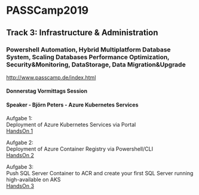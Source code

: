 # PASSCamp2019
## Track 3: Infrastructure & Administration
### Powershell Automation, Hybrid Multiplatform Database System, Scaling Databases Performance Optimization, Security&Monitoring, DataStorage, Data Migration&Upgrade

http://www.passcamp.de/index.html

#### Donnerstag Vormittags Session
#### Speaker - Björn Peters - Azure Kubernetes Services

Aufgabe 1:<br>
Deployment of Azure Kubernetes Services via Portal<br>
[HandsOn 1](https://github.com/sql-aus-hh/PASSCamp2019/blob/master/HandsOn-1.md)<br>

Aufgabe 2:<br>
Deployment of Azure Container Registry via Powershell/CLI<br>
[HandsOn 2](https://github.com/sql-aus-hh/PASSCamp2019/blob/master/HandsOn-2.md)<br>

Aufgabe 3:<br>
Push SQL Server Container to ACR and create your first SQL Server running high-available on AKS<br>
[HandsOn 3](https://github.com/sql-aus-hh/PASSCamp2019/blob/master/HandsOn-3.md)<br>

